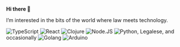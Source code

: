 **Hi there 👋**

I’m interested in the bits of the world where law meets technology.

![TypeScript](https://img.shields.io/badge/-TypeScript-white?style=flat&logo=typescript)
![React](https://img.shields.io/badge/-React-white?style=flat&logo=react)
![Clojure](https://img.shields.io/badge/-Clojure-white?style=flat&logo=clojure)
![Node.JS](https://img.shields.io/badge/-Node.js-white?style=flat&logo=node.js)
![Python](https://img.shields.io/badge/-Python-white?style=flat&logo=python), Legalese, and occasionally ![Golang](https://img.shields.io/badge/-Go-white?style=flat&logo=go) ![Arduino](https://img.shields.io/badge/-Arduino-white?style=flat&logo=arduino)

<!-- **GitHub stats**

![Top Langs](https://github-readme-stats.vercel.app/api/top-langs/?username=hueyy&langs_count=6&layout=compact&hide=c,c%2B%2B,html,vim%20script) -->
